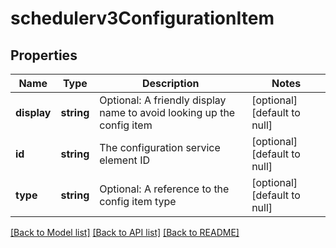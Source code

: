 # schedulerv3ConfigurationItem

## Properties
Name | Type | Description | Notes
------------ | ------------- | ------------- | -------------
**display** | **string** | Optional: A friendly display name to avoid looking up the config item | [optional] [default to null]
**id** | **string** | The configuration service element ID | [optional] [default to null]
**type** | **string** | Optional: A reference to the config item type | [optional] [default to null]

[[Back to Model list]](../README.md#documentation-for-models) [[Back to API list]](../README.md#documentation-for-api-endpoints) [[Back to README]](../README.md)


